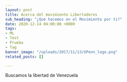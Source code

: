 ```yaml
---
layout: post
title: Acerca del movimiento Libertadores
sub_heading: "¿Qué hacemos en el Movimiento por ti?"
date: 2020-12-14 04:00:00 +0000
tags:
- ML
- Test
- Prueba
- Tag
banner_image: "/uploads/2017/11/13/UPenn_logo.png"
related_posts: []

---
```

Buscamos la libertad de Venezuela